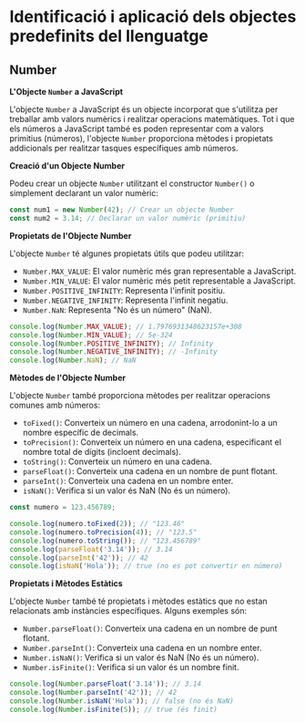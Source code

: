 # Identificació i aplicació dels objectes predefinits del llenguatge

## Number

**L'Objecte `Number` a JavaScript**

L'objecte `Number` a JavaScript és un objecte incorporat que s'utilitza per treballar amb valors numèrics i realitzar operacions matemàtiques. Tot i que els números a JavaScript també es poden representar com a valors primitius (números), l'objecte `Number` proporciona mètodes i propietats addicionals per realitzar tasques específiques amb números.

**Creació d'un Objecte Number**

Podeu crear un objecte `Number` utilitzant el constructor `Number()` o simplement declarant un valor numèric:

```javascript
const num1 = new Number(42); // Crear un objecte Number
const num2 = 3.14; // Declarar un valor numèric (primitiu)
```

**Propietats de l'Objecte Number**

L'objecte `Number` té algunes propietats útils que podeu utilitzar:

- `Number.MAX_VALUE`: El valor numèric més gran representable a JavaScript.
- `Number.MIN_VALUE`: El valor numèric més petit representable a JavaScript.
- `Number.POSITIVE_INFINITY`: Representa l'infinit positiu.
- `Number.NEGATIVE_INFINITY`: Representa l'infinit negatiu.
- `Number.NaN`: Representa "No és un número" (NaN).

```javascript
console.log(Number.MAX_VALUE); // 1.7976931348623157e+308
console.log(Number.MIN_VALUE); // 5e-324
console.log(Number.POSITIVE_INFINITY); // Infinity
console.log(Number.NEGATIVE_INFINITY); // -Infinity
console.log(Number.NaN); // NaN
```

**Mètodes de l'Objecte Number**

L'objecte `Number` també proporciona mètodes per realitzar operacions comunes amb números:

- `toFixed()`: Converteix un número en una cadena, arrodonint-lo a un nombre específic de decimals.
- `toPrecision()`: Converteix un número en una cadena, especificant el nombre total de dígits (incloent decimals).
- `toString()`: Converteix un número en una cadena.
- `parseFloat()`: Converteix una cadena en un nombre de punt flotant.
- `parseInt()`: Converteix una cadena en un nombre enter.
- `isNaN()`: Verifica si un valor és NaN (No és un número).

```javascript
const numero = 123.456789;

console.log(numero.toFixed(2)); // "123.46"
console.log(numero.toPrecision(4)); // "123.5"
console.log(numero.toString()); // "123.456789"
console.log(parseFloat('3.14')); // 3.14
console.log(parseInt('42')); // 42
console.log(isNaN('Hola')); // true (no es pot convertir en número)
```

**Propietats i Mètodes Estàtics**

L'objecte `Number` també té propietats i mètodes estàtics que no estan relacionats amb instàncies específiques. Alguns exemples són:

- `Number.parseFloat()`: Converteix una cadena en un nombre de punt flotant.
- `Number.parseInt()`: Converteix una cadena en un nombre enter.
- `Number.isNaN()`: Verifica si un valor és NaN (No és un número).
- `Number.isFinite()`: Verifica si un valor és un nombre finit.

```javascript
console.log(Number.parseFloat('3.14')); // 3.14
console.log(Number.parseInt('42')); // 42
console.log(Number.isNaN('Hola')); // false (no és NaN)
console.log(Number.isFinite(5)); // true (és finit)
```
